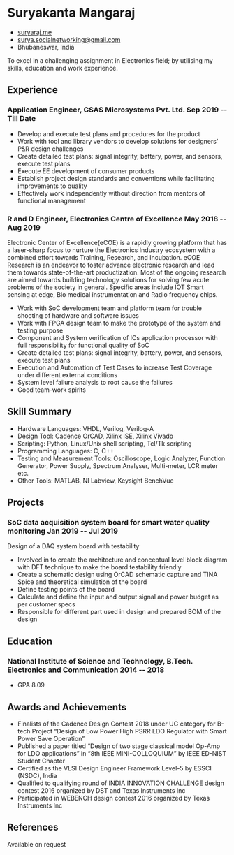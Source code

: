 <!-- The (first) h1 will be used as the <title> of the HTML page -->
# Suryakanta Mangaraj

<!-- The unordered list immediately after the h1 will be formatted on a single
line. It is intended to be used for contact details -->

- [suryaraj.me](http://suryaraj.me)
- <surya.socialnetworking@gmail.com>
- Bhubaneswar, India

<!-- The paragraph after the h1 and ul and before the first h2 is optional. It
is intended to be used for a short summary. -->
To excel in a challenging assignment in Electronics field; by utilising my skills, education and work experience.

## Experience

<!-- You have to wrap the "left" and "right" half of these headings in spans by
hand -->
### <span>Application Engineer, GSAS Microsystems Pvt. Ltd.</span> <span>Sep 2019 -- Till Date</span>

- Develop and execute test plans and procedures for the product
- Work with tool and library vendors to develop solutions for designers’ P&R design challenges
- Create detailed test plans: signal integrity, battery, power, and sensors, execute test plans
- Execute EE development of consumer products
- Establish project design standards and conventions while facilitating improvements to quality
- Effectively work independently without direction from mentors of functional management 

### <span>R and D Engineer, Electronics Centre of Excellence</span> <span>May 2018 -- Aug 2019</span>

Electronic Center of Excellence(eCOE) is a rapidly growing platform that has a laser-sharp focus to nurture the Electronics Industry ecosystem with a combined effort towards Training, Research, and Incubation. eCOE Research is an endeavor to foster advance electronic research and lead them towards state-of-the-art productization. Most of the ongoing research are aimed towards building technology solutions for solving few acute problems of the society in general. Specific areas include IOT Smart sensing at edge, Bio medical instrumentation and Radio frequency chips.

- Work with SoC development team and platform team for trouble shooting of hardware and software issues
- Work with FPGA design team to make the prototype of the system and testing purpose
- Component and System verification of ICs application processor with full responsibility for functional quality of SoC
- Create detailed test plans: signal integrity, battery, power, and sensors, execute test plans
- Execution and Automation of Test Cases to increase Test Coverage under different external conditions
- System level failure analysis to root cause the failures
- Good team-work spirits

## Skill Summary

- Hardware Languages: VHDL, Verilog, Verilog-A
- Design Tool: Cadence OrCAD, Xilinx ISE, Xilinx Vivado
- Scripting: Python, Linux/Unix shell scripting, Tcl/Tk scripting
- Programming Languages: C, C++
- Testing and Measurement Tools: Oscilloscope, Logic Analyzer, Function Generator, Power Supply, Spectrum Analyser, Multi-meter, LCR meter etc.
- Other Tools: MATLAB, NI Labview, Keysight BenchVue

## Projects

### <span>SoC data acquisition system board for smart water quality monitoring</span> <span>Jan 2019 -- Jul 2019</span>

Design of a DAQ system board with testability

- Involved in to create the architecture and conceptual level block diagram with DFT technique to make the board testability friendly
- Create a schematic design using OrCAD schematic capture and TINA Spice and theoretical simulation of the board
- Define testing points of the board
- Calculate and define the input and output signal and power budget as per customer specs
- Responsible for different part used in design and prepared BOM of the design

## Education

### <span>National Institute of Science and Technology, B.Tech. Electronics and Communication </span> <span>2014 -- 2018</span>

- GPA 8.09

## Awards and Achievements

- Finalists of the Cadence Design Contest 2018 under UG category for B-tech Project “Design of Low Power High PSRR LDO Regulator with Smart Power Save Operation”
- Published a paper titled “Design of two stage classical model Op-Amp for LDO applications” in “8th IEEE MINI-COLLOQUIUM” by IEEE ED-NIST Student Chapter
- Certified as the VLSI Design Engineer Framework Level-5 by ESSCI (NSDC), India
- Qualified to qualifying round of INDIA INNOVATION CHALLENGE design contest 2016 organized by DST and Texas Instruments Inc
- Participated in WEBENCH design contest 2016 organized by Texas Instruments Inc

## References

Available on request
